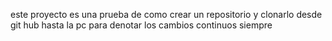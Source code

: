este proyecto es una prueba de como crear un repositorio y clonarlo desde git hub hasta la pc para denotar los cambios continuos siempre
